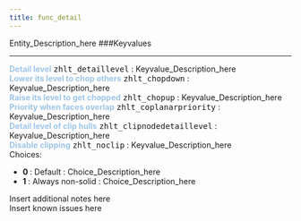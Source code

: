 ```yaml
---
title: func_detail
---
```


Entity_Description_here
###Keyvalues
<hr>
<div class="entityentry" markdown="1">
<span style="color:#9fc5e8;"><b>Detail level</b></span> <kbd  class="tooltip" data-tooltip="integer">zhlt_detaillevel</kbd> :
Keyvalue_Description_here
</div>
<div class="entityentry" markdown="1">
<span style="color:#9fc5e8;"><b>Lower its level to chop others</b></span> <kbd  class="tooltip" data-tooltip="integer">zhlt_chopdown</kbd> :
Keyvalue_Description_here
</div>
<div class="entityentry" markdown="1">
<span style="color:#9fc5e8;"><b>Raise its level to get chopped</b></span> <kbd  class="tooltip" data-tooltip="integer">zhlt_chopup</kbd> :
Keyvalue_Description_here
</div>
<div class="entityentry" markdown="1">
<span style="color:#9fc5e8;"><b>Priority when faces overlap</b></span> <kbd  class="tooltip" data-tooltip="integer">zhlt_coplanarpriority</kbd> :
Keyvalue_Description_here
</div>
<div class="entityentry" markdown="1">
<span style="color:#9fc5e8;"><b>Detail level of clip hulls</b></span> <kbd  class="tooltip" data-tooltip="integer">zhlt_clipnodedetaillevel</kbd> :
Keyvalue_Description_here
</div>
<div class="entityentry" markdown="1">
<span style="color:#9fc5e8;"><b>Disable clipping</b></span> <kbd  class="tooltip" data-tooltip="choices">zhlt_noclip</kbd> :
Keyvalue_Description_here
<div class="accordion">
<input type="checkbox" id="accordion-1" name="accordion-checkbox" hidden>
<label class="accordion-header" for="accordion-1">
<i class="icon icon-arrow-right mr-1"></i>
Choices:
</label>
<div class="accordion-body">
<ul>
<li><b>0 </b></span> : Default : Choice_Description_here</li>
<li><b>1 </b></span> : Always non-solid : Choice_Description_here</li>
</ul>
</div>
</div>
</div>
<div class="notices blue">Insert additional notes here</div>
<div class="notices red">Insert known issues here</div>
